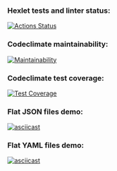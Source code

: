 ### Hexlet tests and linter status:
[![Actions Status](https://github.com/jxssx/backend-project-46/workflows/hexlet-check/badge.svg)](https://github.com/jxssx/backend-project-46/actions)

### Codeclimate maintainability:
[![Maintainability](https://api.codeclimate.com/v1/badges/f74c787dff6413bff020/maintainability)](https://codeclimate.com/github/jxssx/backend-project-46/maintainability)

### Codeclimate test coverage:
[![Test Coverage](https://api.codeclimate.com/v1/badges/f74c787dff6413bff020/test_coverage)](https://codeclimate.com/github/jxssx/backend-project-46/test_coverage)

### Flat JSON files demo:
[![asciicast](https://asciinema.org/a/537655.svg)](https://asciinema.org/a/537655)

### Flat YAML files demo:
[![asciicast](https://asciinema.org/a/537776.svg)](https://asciinema.org/a/537776)
